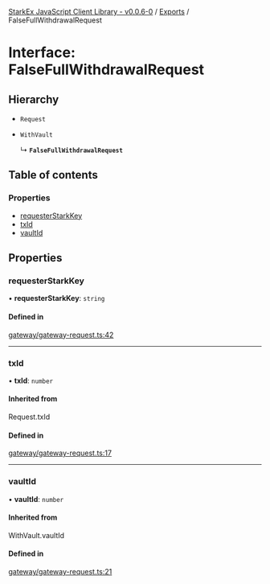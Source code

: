 [StarkEx JavaScript Client Library - v0.0.6-0](../README.md) / [Exports](../modules.md) / FalseFullWithdrawalRequest

# Interface: FalseFullWithdrawalRequest

## Hierarchy

- `Request`

- `WithVault`

  ↳ **`FalseFullWithdrawalRequest`**

## Table of contents

### Properties

- [requesterStarkKey](FalseFullWithdrawalRequest.md#requesterstarkkey)
- [txId](FalseFullWithdrawalRequest.md#txid)
- [vaultId](FalseFullWithdrawalRequest.md#vaultid)

## Properties

### requesterStarkKey

• **requesterStarkKey**: `string`

#### Defined in

[gateway/gateway-request.ts:42](https://github.com/starkware-libs/starkex-js/blob/f906f83/src/lib/gateway/gateway-request.ts#L42)

---

### txId

• **txId**: `number`

#### Inherited from

Request.txId

#### Defined in

[gateway/gateway-request.ts:17](https://github.com/starkware-libs/starkex-js/blob/f906f83/src/lib/gateway/gateway-request.ts#L17)

---

### vaultId

• **vaultId**: `number`

#### Inherited from

WithVault.vaultId

#### Defined in

[gateway/gateway-request.ts:21](https://github.com/starkware-libs/starkex-js/blob/f906f83/src/lib/gateway/gateway-request.ts#L21)
